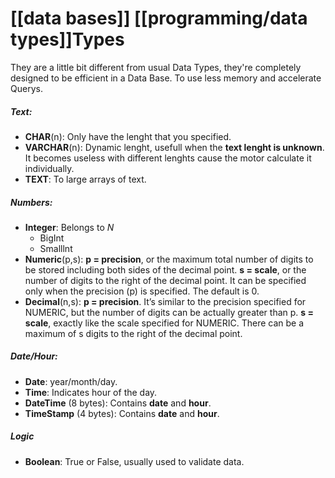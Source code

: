 # [[data bases]] [[programming/data types]]Types
They are a little bit different from usual Data Types, they're completely designed to be efficient in a Data Base. To use less memory and accelerate Querys.

##### Text:
+ **CHAR**(n): Only have the lenght that you specified.
+ **VARCHAR**(n): Dynamic lenght, usefull when the **text lenght is unknown**. It becomes useless with different lenghts cause the motor calculate it individually.
+ **TEXT**: To large arrays of text.

##### Numbers:
+ **Integer**: Belongs to $N$
	+ BigInt 
	+ Smalllnt
+ **Numeric**(p,s):
	**p = precision**, or the maximum total number of digits to be stored including both sides of the decimal point.
	**s = scale**, or the number of digits to the right of the decimal point. It can be specified only when the precision (p) is specified. The default is 0.
+ **Decimal**(n,s):
	**p = precision**. It’s similar to the precision specified for NUMERIC, but the number of digits can be actually greater than p.
	**s = scale**, exactly like the scale specified for NUMERIC. There can be a maximum of s digits to the right of the decimal point.

##### Date/Hour:
+ **Date**: year/month/day.
+ **Time**: Indicates hour of the day.
+ **DateTime** (8 bytes): Contains **date** and **hour**.
+ **TimeStamp** (4 bytes): Contains **date** and **hour**.

##### Logic
+ **Boolean**: True or False, usually used to validate data.
